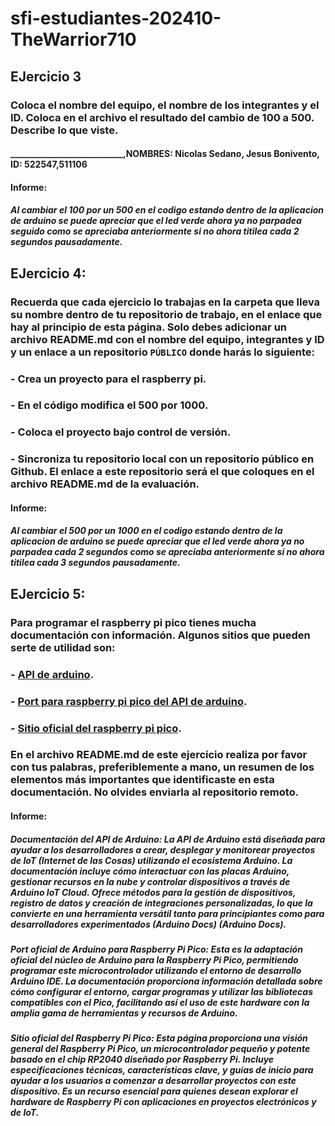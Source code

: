 # sfi-estudiantes-202410-TheWarrior710

## EJercicio 3

### Coloca el nombre del equipo, el nombre de los integrantes y el ID. Coloca en el archivo el resultado del cambio de 100 a 500. Describe lo que viste.
#### ___________________________,NOMBRES: Nicolas Sedano, Jesus Bonivento, ID: 522547,511106

#### Informe:

##### Al cambiar el 100 por un 500 en el codigo estando dentro de la aplicacion de arduino se puede apreciar que el led verde  ahora ya no parpadea seguido como se apreciaba anteriormente si no ahora titilea cada 2 segundos pausadamente.


## EJercicio 4: 

### Recuerda que cada ejercicio lo trabajas en la carpeta que lleva su nombre dentro de tu repositorio de trabajo, en el enlace que hay al principio de esta página. Solo debes adicionar un archivo README.md con el nombre del equipo, integrantes y ID y un enlace a un repositorio `PÚBLICO` donde harás lo siguiente:

### - Crea un proyecto para el raspberry pi.
### - En el código modifica el 500 por 1000.
### - Coloca el proyecto bajo control de versión.
### - Sincroniza tu repositorio local con un repositorio público en Github. El enlace a este repositorio será el que coloques en el archivo README.md de la evaluación.

#### Informe:

##### Al cambiar el 500 por un 1000 en el codigo estando dentro de la aplicacion de arduino se puede apreciar que el led verde  ahora ya no parpadea cada 2 segundos como se apreciaba anteriormente si no ahora titilea cada 3 segundos pausadamente.

## EJercicio 5: 

### Para programar el raspberry pi pico tienes mucha documentación con información. Algunos sitios que pueden serte de utilidad son:

### - [API de arduino](https://www.arduino.cc/).
### - [Port para raspberry pi pico del API de arduino](https://arduino-pico.readthedocs.io/en/latest/#).
### - [Sitio oficial del raspberry pi pico](https://www.raspberrypi.com/products/raspberry-pi-pico/).

### En el archivo README.md de este ejercicio realiza por favor con tus palabras, preferiblemente a mano, un resumen de los elementos más importantes que identificaste en esta documentación. No olvides enviarla al repositorio remoto.


#### Informe:

##### Documentación del API de Arduino: La API de Arduino está diseñada para ayudar a los desarrolladores a crear, desplegar y monitorear proyectos de IoT (Internet de las Cosas) utilizando el ecosistema Arduino. La documentación incluye cómo interactuar con las placas Arduino, gestionar recursos en la nube y controlar dispositivos a través de Arduino IoT Cloud. Ofrece métodos para la gestión de dispositivos, registro de datos y creación de integraciones personalizadas, lo que la convierte en una herramienta versátil tanto para principiantes como para desarrolladores experimentados​ (Arduino Docs)​ (Arduino Docs).

##### Port oficial de Arduino para Raspberry Pi Pico: Esta es la adaptación oficial del núcleo de Arduino para la Raspberry Pi Pico, permitiendo programar este microcontrolador utilizando el entorno de desarrollo Arduino IDE. La documentación proporciona información detallada sobre cómo configurar el entorno, cargar programas y utilizar las bibliotecas compatibles con el Pico, facilitando así el uso de este hardware con la amplia gama de herramientas y recursos de Arduino.

##### Sitio oficial del Raspberry Pi Pico: Esta página proporciona una visión general del Raspberry Pi Pico, un microcontrolador pequeño y potente basado en el chip RP2040 diseñado por Raspberry Pi. Incluye especificaciones técnicas, características clave, y guías de inicio para ayudar a los usuarios a comenzar a desarrollar proyectos con este dispositivo. Es un recurso esencial para quienes desean explorar el hardware de Raspberry Pi con aplicaciones en proyectos electrónicos y de IoT.

